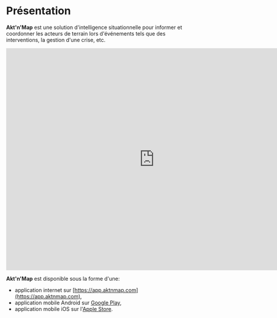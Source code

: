 # Présentation

**Akt'n'Map** est une solution d'intelligence situationnelle pour informer et coordonner les acteurs de terrain lors d'événements tels que des interventions, la gestion d'une crise, etc.

<iframe width="800" height="600" src="https://www.youtube.com/embed/T5Y2F4ZQsXg" frameborder="0" allow="autoplay; encrypted-media" allowfullscreen>
</iframe>

**Akt'n'Map** est disponible sous la forme d'une:
  * application internet sur [https://app.aktnmap.com](https://app.aktnmap.com),
  * application mobile Android sur [Google Play](https://play.google.com/store/apps/details?id=com.kalisio.aktnmap),
  * application mobile iOS sur l'[Apple Store](https://apps.apple.com/fr/app/aktnmap/id1435111844).
